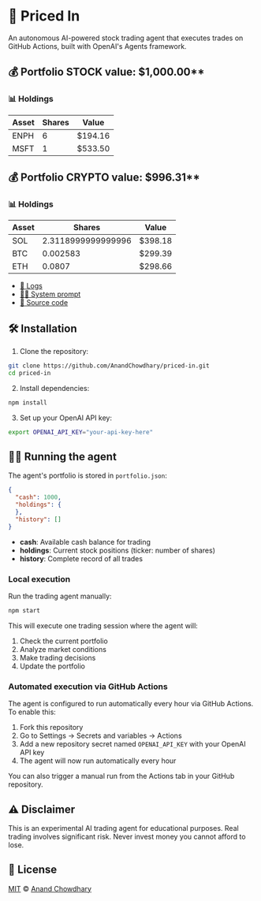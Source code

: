 # 🤖 Priced In

An autonomous AI-powered stock trading agent that executes trades on GitHub Actions, built with OpenAI's Agents framework.

<!-- auto STOCK start -->
  
  ## 💰 Portfolio STOCK value: $1,000.00**
  
  ### 📊 Holdings
  
  | Asset | Shares | Value |
  |-------|--------|-------|
  | ENPH | 6 | $194.16 |
| MSFT | 1 | $533.50 |
  
  <!-- auto STOCK end -->

  <!-- auto CRYPTO start -->
  
  ## 💰 Portfolio CRYPTO value: $996.31**
  
  ### 📊 Holdings
  
  | Asset | Shares | Value |
  |-------|--------|-------|
  | SOL | 2.3118999999999996 | $398.18 |
| BTC | 0.002583 | $299.39 |
| ETH | 0.0807 | $298.66 |
  
  <!-- auto CRYPTO end -->

- [🧠 Logs](./agent.log)
- [🧑‍💻 System prompt](./system-prompt.md)
- [📁 Source code](./agent.ts)

## 🛠️ Installation

1. Clone the repository:

```bash
git clone https://github.com/AnandChowdhary/priced-in.git
cd priced-in
```

2. Install dependencies:

```bash
npm install
```

3. Set up your OpenAI API key:

```bash
export OPENAI_API_KEY="your-api-key-here"
```

## 🏃‍♂️ Running the agent

The agent's portfolio is stored in `portfolio.json`:

```json
{
  "cash": 1000,
  "holdings": {
  },
  "history": []
}
```

- **cash**: Available cash balance for trading
- **holdings**: Current stock positions (ticker: number of shares)
- **history**: Complete record of all trades

### Local execution

Run the trading agent manually:

```bash
npm start
```

This will execute one trading session where the agent will:

1. Check the current portfolio
2. Analyze market conditions
3. Make trading decisions
4. Update the portfolio

### Automated execution via GitHub Actions

The agent is configured to run automatically every hour via GitHub Actions. To enable this:

1. Fork this repository
2. Go to Settings → Secrets and variables → Actions
3. Add a new repository secret named `OPENAI_API_KEY` with your OpenAI API key
4. The agent will now run automatically every hour

You can also trigger a manual run from the Actions tab in your GitHub repository.

## ⚠️ Disclaimer

This is an experimental AI trading agent for educational purposes. Real trading involves significant risk. Never invest money you cannot afford to lose.

## 📄 License

[MIT](./LICENSE) © [Anand Chowdhary](https://anandchowdhary.com)

